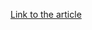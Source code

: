 [Link to the article](https://www.welivesecurity.com/en/videos/long-tail-costs-data-breach-week-security-tony-anscombe/)
